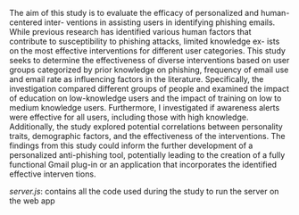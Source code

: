 The aim of this study is to evaluate the efficacy of personalized and human-centered inter-
ventions in assisting users in identifying phishing emails. While previous research has identified
various human factors that contribute to susceptibility to phishing attacks, limited knowledge ex-
ists on the most effective interventions for different user categories. This study seeks to determine
the effectiveness of diverse interventions based on user groups categorized by prior knowledge on
phishing, frequency of email use and email rate as influencing factors in the literature. Specifically,
the investigation compared different groups of people and examined the impact of education on
low-knowledge users and the impact of training on low to medium knowledge users. Furthermore,
I investigated if awareness alerts were effective for all users, including those with high knowledge.
Additionally, the study explored potential correlations between personality traits, demographic
factors, and the effectiveness of the interventions. The findings from this study could inform the
further development of a personalized anti-phishing tool, potentially leading to the creation of a
fully functional Gmail plug-in or an application that incorporates the identified effective interven
tions.

_server.js_: contains all the code used during the study to run the server on the web app 

